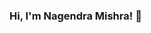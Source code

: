 ### Hi, I'm Nagendra Mishra! 👋

<!--
**NM2199/NM2199** is a ✨ _special_ ✨ repository because its `README.md` (this file) appears on your GitHub profile.

Here are some ideas to get you started:

- 🔭 I’m currently working on Machine Learning Virtual Painter.
- 🌱 I’m currently learning Data Science And Machine Learning.
- 👯 I’m looking to collaborate on Coding Ninjas.
- 🤔 I’m looking for help with Coding Ninjas.
- 💬 Ask me about Java, Python, Data science and machine learning or any related stuff.
- 📫 How to reach me: Gmail - nagendrasm21@gmail.com
- 😄 Pronouns: He/His
- ⚡ Fun fact: I spend several hours to listening songs everyday
-->
